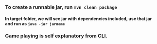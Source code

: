 ### To create a runnable jar, run ```mvn clean package```
#### In target folder, we will see jar with dependencies included, use that jar and run as ```java -jar jarname```

### Game playing is self explanatory from CLI.